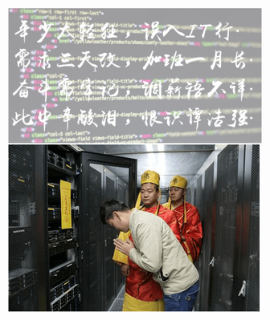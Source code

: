 <img class="f-cover" src='/assets/imgs/ops/cover-1.png' />

<img class="f-cover" src='/assets/imgs/ops/cover.png' />